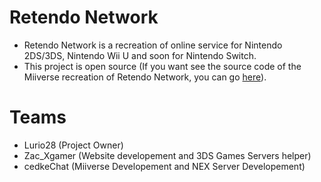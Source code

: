 # Retendo Network
- Retendo Network is a recreation of online service for Nintendo 2DS/3DS, Nintendo Wii U and soon for Nintendo Switch.
- This project is open source (If you want see the source code of the Miiverse recreation of Retendo Network, you can go [here](https://github.com/InnoverseTeam)).

# Teams
- Lurio28 (Project Owner)
- Zac_Xgamer (Website developement and 3DS Games Servers helper)
- cedkeChat (Miiverse Developement and NEX Server Developement)
